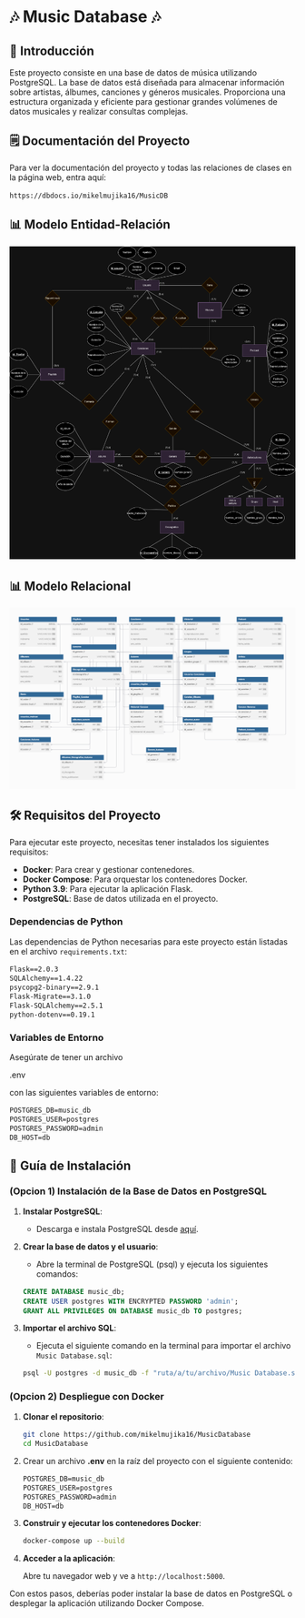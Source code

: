 # :notes: Music Database :notes:

## :dizzy: Introducción

Este proyecto consiste en una base de datos de música utilizando PostgreSQL. La base de datos está diseñada para almacenar información sobre artistas, álbumes, canciones y géneros musicales. Proporciona una estructura organizada y eficiente para gestionar grandes volúmenes de datos musicales y realizar consultas complejas.

## :spiral_notepad: Documentación del Proyecto

Para ver la documentación del proyecto y todas las relaciones de clases en la página web, entra aquí:

`https://dbdocs.io/mikelmujika16/MusicDB`

## :bar_chart: Modelo Entidad-Relación

![Modelo Entidad-Relación](Diagramas\EntidadRelacionMusica.png)

## :bar_chart: Modelo Relacional

![Modelo Relacional](Diagramas\MusicDB.png)

## :hammer_and_wrench: Requisitos del Proyecto

Para ejecutar este proyecto, necesitas tener instalados los siguientes requisitos:

- **Docker**: Para crear y gestionar contenedores.
- **Docker Compose**: Para orquestar los contenedores Docker.
- **Python 3.9**: Para ejecutar la aplicación Flask.
- **PostgreSQL**: Base de datos utilizada en el proyecto.

### Dependencias de Python

Las dependencias de Python necesarias para este proyecto están listadas en el archivo `requirements.txt`:

```plaintext
Flask==2.0.3
SQLAlchemy==1.4.22
psycopg2-binary==2.9.1
Flask-Migrate==3.1.0
Flask-SQLAlchemy==2.5.1
python-dotenv==0.19.1
```

### Variables de Entorno

Asegúrate de tener un archivo 

.env

 con las siguientes variables de entorno:

```plaintext
POSTGRES_DB=music_db
POSTGRES_USER=postgres
POSTGRES_PASSWORD=admin
DB_HOST=db
```

## :rocket: Guía de Instalación

### (Opcion 1) Instalación de la Base de Datos en PostgreSQL

1. **Instalar PostgreSQL**:
   - Descarga e instala PostgreSQL desde [aquí](https://www.postgresql.org/download/).

2. **Crear la base de datos y el usuario**:
   - Abre la terminal de PostgreSQL (psql) y ejecuta los siguientes comandos:

   ```sql
   CREATE DATABASE music_db;
   CREATE USER postgres WITH ENCRYPTED PASSWORD 'admin';
   GRANT ALL PRIVILEGES ON DATABASE music_db TO postgres;
   ```

3. **Importar el archivo SQL**:
   - Ejecuta el siguiente comando en la terminal para importar el archivo `Music Database.sql`:

   ```sh
   psql -U postgres -d music_db -f "ruta/a/tu/archivo/Music Database.sql"
   ```

### (Opcion 2) Despliegue con Docker

1. **Clonar el repositorio**:

   ```sh
   git clone https://github.com/mikelmujika16/MusicDatabase
   cd MusicDatabase
   ```

2. Crear un archivo **.env** en la raíz del proyecto con el siguiente contenido:

   ```plaintext
   POSTGRES_DB=music_db
   POSTGRES_USER=postgres
   POSTGRES_PASSWORD=admin
   DB_HOST=db
   ```

3. **Construir y ejecutar los contenedores Docker**:

   ```sh
   docker-compose up --build
   ```

4. **Acceder a la aplicación**:

   Abre tu navegador web y ve a `http://localhost:5000`.

Con estos pasos, deberías poder instalar la base de datos en PostgreSQL o desplegar la aplicación utilizando Docker Compose. 

